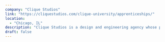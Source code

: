 ```yaml
---
company: "Clique Studios"
link: "https://cliquestudios.com/clique-university/apprenticeships/"
location: 
  - "Chicago, IL"
description: "Clique Studios is a design and engineering agency whose program trains apprentices with the skills necessary to get a role as a junior full-stack engineer at a small company or agency."
draft: false
---
```

